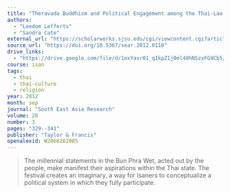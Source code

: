 ```yaml
---
title: "Theravada Buddhism and Political Engagement among the Thai-Lao of North East Thailand: The Bun Phra Wet Ceremony"
authors:
  - "Leedom Lefferts"
  - "Sandra Cate"
external_url: "https://scholarworks.sjsu.edu/cgi/viewcontent.cgi?article=1010&context=anth_pub"
source_url: "https://doi.org/10.5367/sear.2012.0110"
drive_links:
  - "https://drive.google.com/file/d/1oxYasr01_qIkpZ1j0ml40hNSzxFG9Cb5/view?usp=drivesdk"
course: isan
tags:
  - thai
  - thai-culture
  - religion
year: 2012
month: sep
journal: "South East Asia Research"
volume: 20
number: 3
pages: "329--341"
publisher: "Taylor & Francis"
openalexid: W2066262085
---
```


> The
millennial statements in the Bun Phra Wet, acted out by the people, make manifest their aspirations within the Thai state.
The festival creates an imaginary, a
way for Isaners to conceptualize a political system in which they fully participate.
